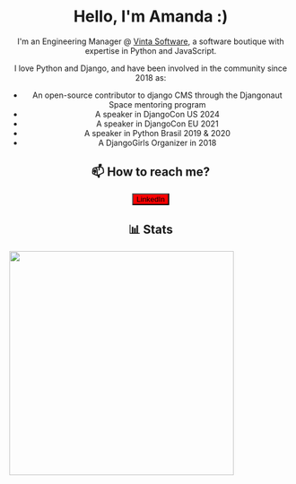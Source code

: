 <center>
    <div>
        <h1>Hello, I'm Amanda :)</h1>
        <p>I'm an Engineering Manager @ <a href="https://www.vintasoftware.com/" target="_blank">Vinta Software</a>, a software boutique with expertise in Python and JavaScript.</p>
        <p>
            I love Python and Django, and have been involved in the community since 2018 as:
            <ul>
                <li>An open-source contributor to django CMS through the Djangonaut Space mentoring program</li>
                <li>A speaker in DjangoCon US 2024</li>
                <li>A speaker in DjangoCon EU 2021</li>
                <li>A speaker in Python Brasil 2019 & 2020</li>
                <li>A DjangoGirls Organizer in 2018</li>
            </ul>
        </p>
        <h2>📫 How to reach me?</h2>
        <a href="https://www.linkedin.com/in/amandasavluchinske/" target="_blank"><button style="background-color: red">LinkedIn</button></a>
    </div>
    <h2>📊 Stats</h2>
    <img width="400px" align="left" src="https://github-readme-stats.vercel.app/api/top-langs/?username=amandasavluchinske&hide=html&layout=compact&theme=buefy" />
</center>  
